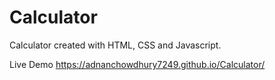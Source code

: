 # Calculator
Calculator created with HTML, CSS and Javascript.

Live Demo https://adnanchowdhury7249.github.io/Calculator/
